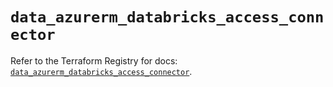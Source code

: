 # `data_azurerm_databricks_access_connector`

Refer to the Terraform Registry for docs: [`data_azurerm_databricks_access_connector`](https://registry.terraform.io/providers/hashicorp/azurerm/4.46.0/docs/data-sources/databricks_access_connector).
